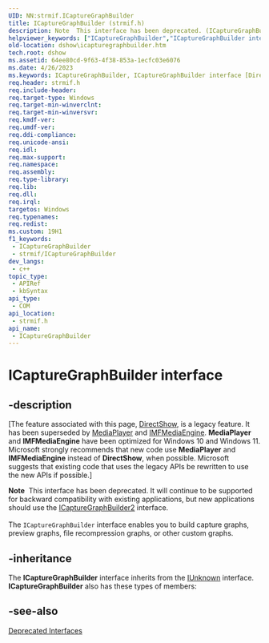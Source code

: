 ```yaml
---
UID: NN:strmif.ICaptureGraphBuilder
title: ICaptureGraphBuilder (strmif.h)
description: Note  This interface has been deprecated. (ICaptureGraphBuilder)
helpviewer_keywords: ["ICaptureGraphBuilder","ICaptureGraphBuilder interface [DirectShow]","ICaptureGraphBuilder interface [DirectShow]","described","ICaptureGraphBuilderInterface","dshow.icapturegraphbuilder","strmif/ICaptureGraphBuilder"]
old-location: dshow\icapturegraphbuilder.htm
tech.root: dshow
ms.assetid: 64ee80cd-9f63-4f38-853a-1ecfc03e6076
ms.date: 4/26/2023
ms.keywords: ICaptureGraphBuilder, ICaptureGraphBuilder interface [DirectShow], ICaptureGraphBuilder interface [DirectShow],described, ICaptureGraphBuilderInterface, dshow.icapturegraphbuilder, strmif/ICaptureGraphBuilder
req.header: strmif.h
req.include-header: 
req.target-type: Windows
req.target-min-winverclnt: 
req.target-min-winversvr: 
req.kmdf-ver: 
req.umdf-ver: 
req.ddi-compliance: 
req.unicode-ansi: 
req.idl: 
req.max-support: 
req.namespace: 
req.assembly: 
req.type-library: 
req.lib: 
req.dll: 
req.irql: 
targetos: Windows
req.typenames: 
req.redist: 
ms.custom: 19H1
f1_keywords:
 - ICaptureGraphBuilder
 - strmif/ICaptureGraphBuilder
dev_langs:
 - c++
topic_type:
 - APIRef
 - kbSyntax
api_type:
 - COM
api_location:
 - strmif.h
api_name:
 - ICaptureGraphBuilder
---
```


# ICaptureGraphBuilder interface


## -description

\[The feature associated with this page, [DirectShow](/windows/win32/directshow/directshow), is a legacy feature. It has been superseded by [MediaPlayer](/uwp/api/Windows.Media.Playback.MediaPlayer) and [IMFMediaEngine](/windows/win32/api/mfmediaengine/nn-mfmediaengine-imfmediaengine). **MediaPlayer** and **IMFMediaEngine** have been optimized for Windows 10 and Windows 11. Microsoft strongly recommends that new code use **MediaPlayer** and **IMFMediaEngine** instead of **DirectShow**, when possible. Microsoft suggests that existing code that uses the legacy APIs be rewritten to use the new APIs if possible.\]

<div class="alert"><b>Note</b>  This interface has been deprecated. It will continue to be supported for backward compatibility with existing applications, but new applications should use the <a href="/windows/desktop/api/strmif/nn-strmif-icapturegraphbuilder2">ICaptureGraphBuilder2</a> interface.</div>
<div> </div>
The <code>ICaptureGraphBuilder</code> interface enables you to build capture graphs, preview graphs, file recompression graphs, or other custom graphs.

## -inheritance

The <b>ICaptureGraphBuilder</b> interface inherits from the <a href="/windows/desktop/api/unknwn/nn-unknwn-iunknown">IUnknown</a> interface. <b>ICaptureGraphBuilder</b> also has these types of members:

## -see-also

<a href="/windows/desktop/DirectShow/deprecated-interfaces">Deprecated Interfaces</a>
